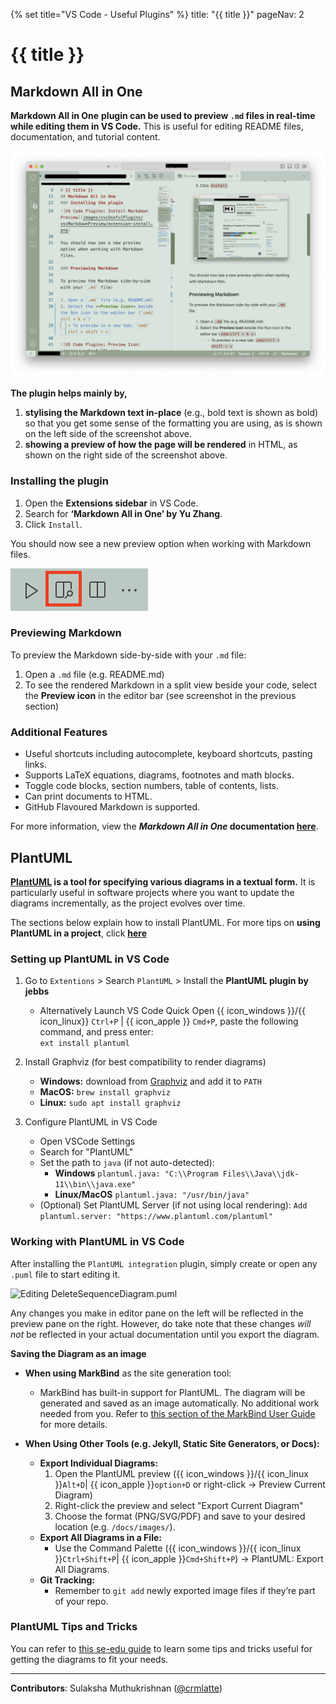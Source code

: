 {% set title="VS Code - Useful Plugins" %}
<frontmatter>
  title: "{{ title }}"
  pageNav: 2
</frontmatter>

<include src="../common/common-fragments.md#wip-warning" />

# {{ title }}

## Markdown All in One

****Markdown All in One**** **plugin can be used to preview `.md` files in real-time while editing them in VS Code.** This is useful for editing README files, documentation, and tutorial content.

![VS Code Plugins: Side-by-side Preview](images/vscUsefulPlugins/vscMarkdownPreview/markdown-preview.png)

**The plugin helps mainly by,**

1.  **stylising the Markdown text in-place** (e.g., bold text is shown as bold) so that you get some sense of the formatting you are using, as is shown on the left side of the screenshot above.
1. **showing a preview of how the page will be rendered** in HTML, as shown on the right side of the screenshot above.

### Installing the plugin

1. Open the **Extensions sidebar** in VS Code.
2. Search for **‘Markdown All in One’ by Yu Zhang**.
3. Click `Install`.

You should now see a new preview option when working with Markdown files.

![VS Code Plugins: Preview Icon](images/vscUsefulPlugins/vscMarkdownPreview/preview-icon.png)

### Previewing Markdown

To preview the Markdown side-by-side with your `.md` file:

1. Open a `.md` file (e.g. README.md)
2. To see the rendered Markdown in a split view beside your code, select the **Preview icon** in the editor bar (see screenshot in the previous section)<br>

### Additional Features

* Useful shortcuts including autocomplete, keyboard shortcuts, pasting links.
* Supports LaTeX equations, diagrams, footnotes and math blocks.
* Toggle code blocks, section numbers, table of contents, lists.
* Can print documents to HTML.
* GitHub Flavoured Markdown is supported.


For more information, view the **_Markdown All in One_ documentation [here](https://marketplace.visualstudio.com/items?itemName=yzhang.markdown-all-in-one&ssr=false#user-content-keyboard-shortcuts-1)**.

## PlantUML

**[PlantUML](http://plantuml.com/) is a tool for specifying various diagrams in a textual form.** It is particularly useful in software projects where you want to update the diagrams incrementally, as the project evolves over time.

The sections below explain how to install PlantUML. For more tips on **using PlantUML in a project**, click **[here](plantUml.html)**

<!-- --------------------------------------------------------------------------------------------------------- -->
<div id="plantuml-setting-up">

### Setting up PlantUML in VS Code


1. Go to `Extentions` \> Search `PlantUML` \> Install the **PlantUML plugin by jebbs**

    * Alternatively Launch VS Code Quick Open {{ icon_windows }}/{{ icon_linux}} `Ctrl+P` | {{ icon_apple }} `Cmd+P`, paste the following command, and press enter:
<br>`ext install plantuml`

1. Install Graphviz (for best compatibility to render diagrams)
   * **Windows:** download from [Graphviz](https://graphviz.org/download/) and add it to `PATH`
   * **MacOS:** `brew install graphviz`
   * **Linux:** `sudo apt install graphviz`

2. Configure PlantUML in VS Code
   * Open VSCode Settings
   * Search for "PlantUML"
   * Set the path to `java` (if not auto-detected):
      * **Windows** `plantuml.java: "C:\\Program Files\\Java\\jdk-11\\bin\\java.exe"` 
      * **Linux/MacOS** `plantuml.java: "/usr/bin/java"` 
   * (Optional) Set PlantUML Server (if not using local rendering):
`Add plantuml.server: "https://www.plantuml.com/plantuml"`
</div>
<!-- --------------------------------------------------------------------------------------------------------- -->
<div id="plantuml-usage">

### Working with PlantUML in VS Code


After installing the `PlantUML integration` plugin, simply create or open any `.puml` file to start editing it.

![Editing `DeleteSequenceDiagram.puml`](images/plantuml/EditingDeleteSequenceDiagram.png)

Any changes you make in editor pane on the left will be reflected in the preview pane on the right. However, do take note that these changes *will not* be reflected in your actual documentation until you export the diagram.

****Saving the Diagram as an image****

* **When using MarkBind** as the site generation tool:
  * MarkBind has built-in support for PlantUML. The diagram will be generated and saved as an image automatically. No additional work needed from you. Refer to [this section of the MarkBind User Guide](https://markbind.org/userGuide/components/imagesAndDiagrams.html#plantuml-diagrams) for more details.
* **When Using Other Tools (e.g. Jekyll, Static Site Generators, or Docs):**

  * **Export Individual Diagrams:**
    1. Open the PlantUML preview ({{ icon_windows }}/{{ icon_linux }}`Alt+D`| {{ icon_apple }}`option+D` or right-click → Preview Current Diagram)
    2. Right-click the preview and select  "Export Current Diagram"
    3. Choose the format (PNG/SVG/PDF) and save to your desired location (e.g. `/docs/images/`).
  * **Export All Diagrams in a File:**
    * Use the Command Palette ({{ icon_windows }}/{{ icon_linux }}`Ctrl+Shift+P`| {{ icon_apple }}`Cmd+Shift+P`) → PlantUML: Export All Diagrams.
  * **Git Tracking:**
    * Remember to `git add` newly exported image files if they’re part of your repo.
</div>
<!-- --------------------------------------------------------------------------------------------------------- -->

### PlantUML Tips and Tricks

You can refer to [this se-edu guide](plantUml.html#tips-and-tricks) to learn some tips and tricks useful for getting the diagrams to fit your needs.

---

**Contributors**: Sulaksha Muthukrishnan ([@crmlatte](https://github.com/crmlatte))
